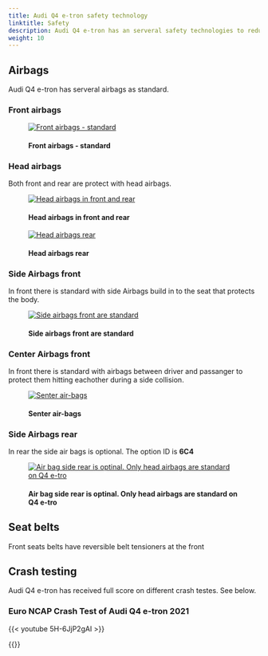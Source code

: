 ```yaml
---
title: Audi Q4 e-tron safety technology
linktitle: Safety
description: Audi Q4 e-tron has an serveral safety technologies to reduce damage in collisions
weight: 10
---
```

<!-- markdownlint-disable MD033 -->
## Airbags

Audi Q4 e-tron has serveral airbags as standard.

### Front airbags

<figure>
    <a href="https://media.electrichasgoneaudi.net/multimedia/models/q4-e-tron/technology/safety/frontairbags.jpg">
        <img src="https://media.electrichasgoneaudi.net/multimedia/models/q4-e-tron/technology/safety/frontairbagss.jpg"
        alt="Front airbags - standard" title="Front airbags - standard">
    </a>
    <figcaption><h4>Front airbags - standard</h4></figcaption>
</figure>

### Head airbags

Both front and rear are protect with head airbags.

<figure>
    <a href="https://media.electrichasgoneaudi.net/multimedia/models/q4-e-tron/technology/safety/sideairbags.jpg">
        <img src="https://media.electrichasgoneaudi.net/multimedia/models/q4-e-tron/technology/safety/sideairbagss.jpg"
        alt="Head airbags in front and rear" title="Head airbags in front and rear">
    </a>
    <figcaption><h4>Head airbags in front and rear</h4></figcaption>
</figure>

<figure>
    <a href="https://media.electrichasgoneaudi.net/multimedia/models/q4-e-tron/technology/safety/airbagssiderear2.jpg">
        <img src="https://media.electrichasgoneaudi.net/multimedia/models/q4-e-tron/technology/safety/airbagssiderear2s.jpg"
        alt="Head airbags rear" title="Head airbags rear">
    </a>
    <figcaption><h4>Head airbags rear</h4></figcaption>
</figure>

### Side Airbags front

In front there is standard with side Airbags build in to the seat that protects the body.

<figure>
    <a href="https://media.electrichasgoneaudi.net/multimedia/models/q4-e-tron/technology/safety/airbagssidefront.jpg">
        <img src="https://media.electrichasgoneaudi.net/multimedia/models/q4-e-tron/technology/safety/airbagssidefronts.jpg"
        alt="Side airbags front are standard" title="Side airbags front are standard">
    </a>
    <figcaption><h4>Side airbags front are standard</h4></figcaption>
</figure>

### Center Airbags front

In front there is standard with airbags between driver and passanger to protect them hitting eachother during a side collision.

<figure>
    <a href="https://media.electrichasgoneaudi.net/multimedia/models/q4-e-tron/technology/safety/consolairbag.jpg">
        <img src="https://media.electrichasgoneaudi.net/multimedia/models/q4-e-tron/technology/safety/consolairbags.jpg"
        alt="Senter air-bags" title="Senter air-bags">
    </a>
    <figcaption><h4>Senter air-bags</h4></figcaption>
</figure>

### Side Airbags rear

In rear the side air bags is optional. The option ID is **6C4**

<figure>
    <a href="https://media.electrichasgoneaudi.net/multimedia/models/q4-e-tron/technology/safety/airbagssiderear.jpg">
        <img src="https://media.electrichasgoneaudi.net/multimedia/models/q4-e-tron/technology/safety/airbagssiderears.jpg"
        alt="Air bag side rear is optinal. Only head airbags are standard on Q4 e-tro" title="Air bag side rear is optinal. Only head airbags are standard on Q4 e-tro">
    </a>
    <figcaption><h4>Air bag side rear is optinal. Only head airbags are standard on Q4 e-tro</h4></figcaption>
</figure>

## Seat belts

Front seats belts have reversible belt tensioners at the front

## Crash testing

Audi Q4 e-tron has received full score on different crash testes. See below.

### Euro NCAP Crash Test of Audi Q4 e-tron 2021

{{< youtube 5H-6JjP2gAI >}}

{{<children description="true" />}}

